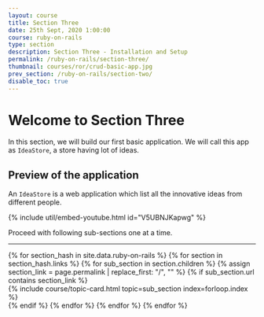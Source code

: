 ```yaml
---
layout: course
title: Section Three
date: 25th Sept, 2020 1:00:00
course: ruby-on-rails
type: section
description: Section Three - Installation and Setup
permalink: /ruby-on-rails/section-three/
thumbnail: courses/ror/crud-basic-app.jpg
prev_section: /ruby-on-rails/section-two/
disable_toc: true
---
```


# Welcome to Section Three

In this section, we will build our first basic application. We will call this app as `IdeaStore`, a store having lot of ideas.

## Preview of the application

An `IdeaStore` is a web application which list all the innovative ideas from different people.

{% include util/embed-youtube.html id="V5UBNJKapwg" %}

Proceed with following sub-sections one at a time.

<div class="section-index">
  <hr class="panel-line">

  <div class="container-fluid">
    <div class="row">
    {% for section_hash in site.data.ruby-on-rails %}
      {% for section in section_hash.links %}
        {% for sub_section in section.children %}
          {% assign section_link = page.permalink | replace_first: "/", "" %}
          {% if sub_section.url contains section_link %}
            <div class="col-md-6">
              {% include course/topic-card.html
                          topic=sub_section index=forloop.index %}
            </div>
          {% endif %}
        {% endfor %}
      {% endfor %}
    {% endfor %}
    </div>
  </div>
</div>
